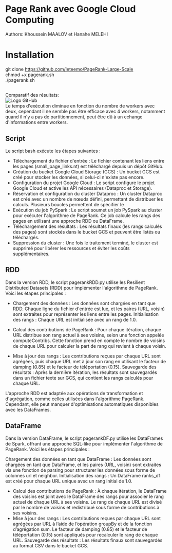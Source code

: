 # Page Rank avec Google Cloud Computing

Authors: Khoussein MAALOV et Hanahe MELEHI

# Installation

git clone https://github.com/leteemo/PageRank-Large-Scale \
chmod +x pagerank.sh \
./pagerank.sh

##

Comparatif des résultats: \
![Logo GitHub](https://github.com/leteemo/PageRank-Large-Scale/graphique.png "Graphique") \
Le temps d'exécution diminue en fonction du nombre de workers avec deux, cependant il ne semble pas être efficace avec 4 workers, notamment quand il n'y a pas de partitionnement, peut être dû à un echange d'informations entre workers.

## Script

Le script bash exécute les étapes suivantes :

- Téléchargement du fichier d'entrée : Le fichier contenant les liens entre les pages (small_page_links.nt) est téléchargé depuis un dépôt GitHub.
- Création du bucket Google Cloud Storage (GCS) : Un bucket GCS est créé pour stocker les données, si celui-ci n'existe pas encore.
- Configuration du projet Google Cloud : Le script configure le projet Google Cloud et active les API nécessaires (Dataproc et Storage).
- Réservation et configuration du cluster Dataproc : Un cluster Dataproc est créé avec un nombre de nœuds défini, permettant de distribuer les calculs. Plusieurs boucles permettent de spécifier le 
- Exécution du job PySpark : Le script soumet un job PySpark au cluster pour exécuter l'algorithme de PageRank. Ce job calcule les rangs des pages en utilisant une approche RDD ou DataFrame.
- Téléchargement des résultats : Les résultats finaux (les rangs calculés des pages) sont stockés dans le bucket GCS et peuvent être listés ou téléchargés.
- Suppression du cluster : Une fois le traitement terminé, le cluster est supprimé pour libérer les ressources et éviter les coûts supplémentaires.

## RDD

Dans la version RDD, le script pagerankRDD.py utilise les Resilient Distributed Datasets (RDD) pour implémenter l'algorithme de PageRank. Voici les étapes principales :

- Chargement des données : Les données sont chargées en tant que RDD. Chaque ligne du fichier d'entrée est lue, et les paires (URL, voisin) sont extraites pour représenter les liens entre les pages.
Initialisation des rangs : Chaque URL est initialisée avec un rang de 1.0.

- Calcul des contributions de PageRank :
        Pour chaque itération, chaque URL distribue son rang actuel à ses voisins, selon une fonction appelée computeContribs. Cette fonction prend en compte le nombre de voisins de chaque URL pour calculer la part de rang qui revient à chaque voisin.
- Mise à jour des rangs :
        Les contributions reçues par chaque URL sont agrégées, puis chaque URL met à jour son rang en utilisant le facteur de damping (0.85) et le facteur de téléportation (0.15).
    Sauvegarde des résultats : Après la dernière itération, les résultats sont sauvegardés dans un fichier texte sur GCS, qui contient les rangs calculés pour chaque URL.

L'approche RDD est adaptée aux opérations de transformation et d'agrégation, comme celles utilisées dans l'algorithme PageRank. Cependant, elle peut manquer d'optimisations automatiques disponibles avec les DataFrames.

## DataFrame

Dans la version DataFrame, le script pagerankDF.py utilise les DataFrames de Spark, offrant une approche SQL-like pour implémenter l'algorithme de PageRank. Voici les étapes principales :

Chargement des données en tant que DataFrame : Les données sont chargées en tant que DataFrame, et les paires (URL, voisin) sont extraites via une fonction de parsing pour structurer les données sous forme de colonnes url et neighbor.
Initialisation des rangs : Un DataFrame ranks_df est créé pour chaque URL unique avec un rang initial de 1.0.
- Calcul des contributions de PageRank :
        À chaque itération, le DataFrame des voisins est joint avec le DataFrame des rangs pour associer le rang actuel de chaque URL à ses voisins.
        Le rang de chaque URL est divisé par le nombre de voisins et redistribué sous forme de contributions à ses voisins.
- Mise à jour des rangs :
        Les contributions reçues par chaque URL sont agrégées par URL à l’aide de l’opération groupBy et de la fonction d’agrégation sum. Le facteur de damping (0.85) et le facteur de téléportation (0.15) sont appliqués pour recalculer le rang de chaque URL.
    Sauvegarde des résultats : Les résultats finaux sont sauvegardés au format CSV dans le bucket GCS.

